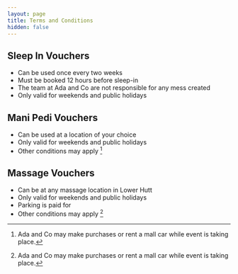 ```yaml
---
layout: page
title: Terms and Conditions
hidden: false
---
```


## Sleep In Vouchers
  
  * Can be used once every two weeks
  * Must be booked 12 hours before sleep-in
  * The team at Ada and Co are not responsible for any mess created
  * Only valid for weekends and public holidays

## Mani Pedi Vouchers
  * Can be used at a location of your choice
  * Only valid for weekends and public holidays
  * Other conditions may apply [^1]

## Massage Vouchers
  * Can be at any massage location in Lower Hutt
  * Only valid for weekends and public holidays
  * Parking is paid for 
  * Other conditions may apply [^1]

[^1]: Ada and Co may make purchases or rent a mall car while event is taking place.
